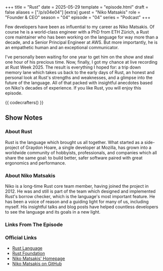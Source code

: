 +++
title = "Rust"
date = 2025-05-29
template = "episode.html"
draft = false
aliases = ["/p/s04e04"]
[extra]
guest = "Niko Matsakis"
role = "Founder & CEO"
season = "04"
episode = "04"
series = "Podcast"
+++

<div><script id="letscast-player-7b80a2f5" src="https://letscast.fm/podcasts/rust-in-production-82281512/episodes/uv-with-charlie-marsh/player.js?size=s"></script></div>

Few developers have been as influential to my career as Niko Matsakis.
Of course he is a world-class engineer with a PhD from ETH Zürich, a Rust core maintainer who has been
working on the language for way more than a decade, and a Senior Principal Engineer at AWS.
But more importantly, he is an empathetic human and an exceptional communicator.

I've personally been waiting for one year to get him on the show and steal one hour of his
precious time. Now, finally, I got my chance at live recording at Rust Week 2025.
The result is everything I hoped for: a trip down memory lane which takes us back 
to the early days of Rust, an honest and personal look at Rust's strengths and weaknesses, and a glimpse into the future of the language.
All of that packed with insightful anecdotes based on Niko's decades of experience.
If you like Rust, you will enjoy this episode.

{{ codecrafters() }}

## Show Notes

### About Rust

Rust is the language which brought us all together.
What started as a side-project of Graydon Hoare, a single developer at Mozilla, has grown into 
a worldwide community of hobbyists, professionals, and companies which all share the same goal:
to build better, safer software paired with great ergonomics and performance.

### About Niko Matsakis 

Niko is a long-time Rust core team member, having joined the project in 2012.
He was and still is part of the team which designed and implemented Rust's borrow checker,
which is the language's most important feature.
He has been a voice of reason and a guiding light for many of us, including myself.
His insightful talks and blog posts have helped countless developers to see the language and its goals in a new light.

### Links From The Episode

### Official Links

- [Rust Language](https://www.rust-lang.org/)
- [Rust Foundation](https://rustfoundation.org/)
- [Niko Matsakis' Homepage](https://smallcultfollowing.com/babysteps/)
- [Niko Matsakis on GitHub](https://github.com/nikomatsakis)
